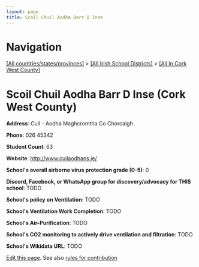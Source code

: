 ```yaml
---
layout: page
title: Scoil Chuil Aodha Barr D Inse
---
```

# Navigation

[[All countries/states/provinces]](../../..) > [[All Irish School Districts]](../..) > [[All In Cork West County]](..)

# Scoil Chuil Aodha Barr D Inse (Cork West County)

**Address**: Cuil - Aodha Maghcromtha Co Chorcaigh

**Phone**: 026 45342

**Student Count**: 63

**Website**: <http://www.cuilaodhans.ie/>

**School's overall airborne virus protection grade (0-5)**: 0

**Discord, Facebook, or WhatsApp group for discovery/advocacy for THIS school**: TODO

**School's policy on Ventilation**: TODO

**School's Ventilation Work Completion**: TODO

**School's Air-Purification**: TODO

**School's CO2 monitoring to actively drive ventilation and filtration**: TODO

**School's Wikidata URL**: TODO


[Edit this page](https://github.com/ventilate-schools/Ireland/edit/main/./Cork_West_County/Scoil_Chuil_Aodha_Barr_D_Inse.md). See also [rules for contribution](../../../contribution-rules/)